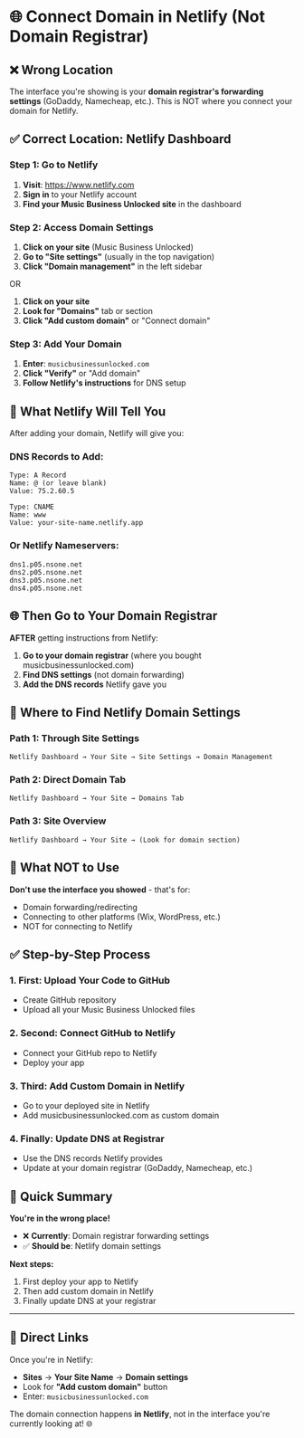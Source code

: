 # 🌐 Connect Domain in Netlify (Not Domain Registrar)

## ❌ Wrong Location
The interface you're showing is your **domain registrar's forwarding settings** (GoDaddy, Namecheap, etc.). This is NOT where you connect your domain for Netlify.

## ✅ Correct Location: Netlify Dashboard

### Step 1: Go to Netlify
1. **Visit**: https://www.netlify.com
2. **Sign in** to your Netlify account
3. **Find your Music Business Unlocked site** in the dashboard

### Step 2: Access Domain Settings
1. **Click on your site** (Music Business Unlocked)
2. **Go to "Site settings"** (usually in the top navigation)
3. **Click "Domain management"** in the left sidebar

OR

1. **Click on your site**
2. **Look for "Domains"** tab or section
3. **Click "Add custom domain"** or "Connect domain"

### Step 3: Add Your Domain
1. **Enter**: `musicbusinessunlocked.com`
2. **Click "Verify"** or "Add domain"
3. **Follow Netlify's instructions** for DNS setup

## 🔧 What Netlify Will Tell You

After adding your domain, Netlify will give you:

### DNS Records to Add:
```
Type: A Record
Name: @ (or leave blank)
Value: 75.2.60.5

Type: CNAME
Name: www
Value: your-site-name.netlify.app
```

### Or Netlify Nameservers:
```
dns1.p05.nsone.net
dns2.p05.nsone.net
dns3.p05.nsone.net
dns4.p05.nsone.net
```

## 🌐 Then Go to Your Domain Registrar

**AFTER** getting instructions from Netlify:

1. **Go to your domain registrar** (where you bought musicbusinessunlocked.com)
2. **Find DNS settings** (not domain forwarding)
3. **Add the DNS records** Netlify gave you

## 📍 Where to Find Netlify Domain Settings

### Path 1: Through Site Settings
```
Netlify Dashboard → Your Site → Site Settings → Domain Management
```

### Path 2: Direct Domain Tab
```
Netlify Dashboard → Your Site → Domains Tab
```

### Path 3: Site Overview
```
Netlify Dashboard → Your Site → (Look for domain section)
```

## 🚫 What NOT to Use

**Don't use the interface you showed** - that's for:
- Domain forwarding/redirecting
- Connecting to other platforms (Wix, WordPress, etc.)
- NOT for connecting to Netlify

## ✅ Step-by-Step Process

### 1. First: Upload Your Code to GitHub
- Create GitHub repository
- Upload all your Music Business Unlocked files

### 2. Second: Connect GitHub to Netlify
- Connect your GitHub repo to Netlify
- Deploy your app

### 3. Third: Add Custom Domain in Netlify
- Go to your deployed site in Netlify
- Add musicbusinessunlocked.com as custom domain

### 4. Finally: Update DNS at Registrar
- Use the DNS records Netlify provides
- Update at your domain registrar (GoDaddy, Namecheap, etc.)

## 🎯 Quick Summary

**You're in the wrong place!** 

- ❌ **Currently**: Domain registrar forwarding settings
- ✅ **Should be**: Netlify domain settings

**Next steps:**
1. First deploy your app to Netlify
2. Then add custom domain in Netlify
3. Finally update DNS at your registrar

---

## 🔗 Direct Links

Once you're in Netlify:
- **Sites** → **Your Site Name** → **Domain settings**
- Look for **"Add custom domain"** button
- Enter: `musicbusinessunlocked.com`

The domain connection happens **in Netlify**, not in the interface you're currently looking at! 🌐